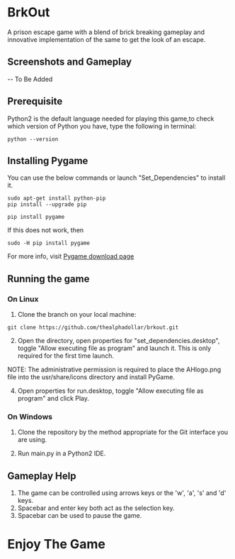 # BrkOut
A prison escape game with a blend of brick breaking gameplay and innovative implementation of the same to get the look of an escape.

## Screenshots and Gameplay
-- To Be Added

## Prerequisite

Python2 is the default language needed for playing this game,to check which version of Python you have, type the following in terminal:
```
python --version
```
## Installing Pygame

You can use the below commands or launch "Set_Dependencies" to install it.

```
sudo apt-get install python-pip
pip install --upgrade pip
```
```
pip install pygame
```
If this does not work, then
```
sudo -H pip install pygame
```

For more info, visit [Pygame download page](http://www.pygame.org/download.shtml)

## Running the game


### On Linux

1. Clone the branch on your local machine:
```
git clone https://github.com/thealphadollar/brkout.git
```
2. Open the directory, open properties for "set_dependencies.desktop", toggle "Allow executing file as program" and launch it. This is only required for the first time launch.

NOTE: The administrative permission is required to place the AHlogo.png file into the usr/share/icons directory and install PyGame.

4. Open properties for run.desktop, toggle "Allow executing file as program" and click Play.

### On Windows

1. Clone the repository by the method appropriate for the Git interface you are using.

2. Run main.py in a Python2 IDE.

## Gameplay Help

1. The game can be controlled using arrows keys or the 'w', 'a', 's' and 'd' keys.
2. Spacebar and enter key both act as the selection key.
3. Spacebar can be used to pause the game.

# Enjoy The Game
